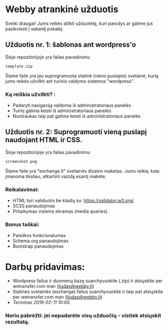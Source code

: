 # Webby atrankinė užduotis

Sveiki draugai! Jums reikės atlikti užduotėlę, kuri parodys ar galime jus pasikviesti į sekantį pokalbį.

## Užduotis nr. 1: šablonas ant wordpress'o
Šioje repozitorijoje yra failas pavadinimu:
~~~~
template.zip 
~~~~
Šiame faile yra jau suprogramuota statinė (vieno puslapio) svetainė, kurią jums reikės užvilkti ant turinio valdymo sistemos "wordpress".

### Ką reiškia užvilkti? :
- Padaryti navigaciją valdoma iš administratoriaus panelės
- Turinį galima keisti iš administratoriaus panelės
- Nuotraukas taip pat galima keisti iš administratoriaus panelės

## Užduotis nr. 2: Suprogramuoti vieną puslapį naudojant HTML ir CSS.
Šioje repozitorijoje yra failas pavadinimu:
~~~~
screenshot.png
~~~~
Šiame faile yra "exchange.lt" svetainės dizaino maketas. Jums reikia, kaip įmanoma tiksliau, atkartoti vaizdą esantį makete.

### Reikalavimai:
- HTML turi validuotis be klaidų su: https://validator.w3.org/
- SCSS panaudojimas
- Pritaikymas visiems ekramas (media queries).
### Bonus taškai:
- Paieškos funkcionalumas
- Schema.org panaudojimas
- Bootstrap panaudojimas

# Darbų pridavimas:
- Wordpress failus ir duomenų bazę suarchyvuokite (.zip) ir atsiųskite per wetransfer.com man (liudas@webby.lt)
- Statinės svetainės (exchange) failus suarchyvuokite ir taip pat atsiųskite per wetransfer.com man (liudas@webby.lt)
- *Terminas 2019-02-11 10:00.*

### Noriu pabrėžti: jei nepadarėte visų užduočių - vistiek atsiųskit rezultatą.
